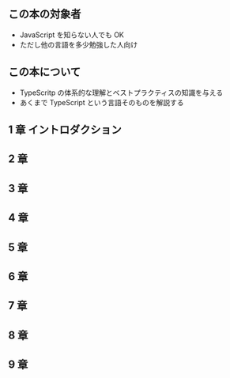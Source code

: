 ## この本の対象者

- JavaScript を知らない人でも OK
- ただし他の言語を多少勉強した人向け

## この本について

- TypeScritp の体系的な理解とベストプラクティスの知識を与える
- あくまで TypeScript という言語そのものを解説する

## 1 章 イントロダクション

## 2 章

## 3 章

## 4 章

## 5 章

## 6 章

## 7 章

## 8 章

## 9 章
